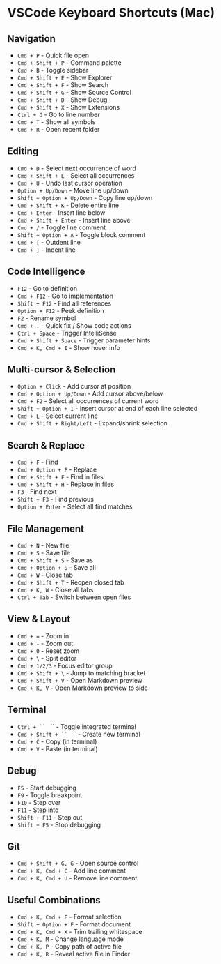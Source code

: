 # VSCode Keyboard Shortcuts (Mac)

## Navigation
- `Cmd + P` - Quick file open
- `Cmd + Shift + P` - Command palette
- `Cmd + B` - Toggle sidebar
- `Cmd + Shift + E` - Show Explorer
- `Cmd + Shift + F` - Show Search
- `Cmd + Shift + G` - Show Source Control
- `Cmd + Shift + D` - Show Debug
- `Cmd + Shift + X` - Show Extensions
- `Ctrl + G` - Go to line number
- `Cmd + T` - Show all symbols
- `Cmd + R` - Open recent folder

## Editing
- `Cmd + D` - Select next occurrence of word
- `Cmd + Shift + L` - Select all occurrences
- `Cmd + U` - Undo last cursor operation
- `Option + Up/Down` - Move line up/down
- `Shift + Option + Up/Down` - Copy line up/down
- `Cmd + Shift + K` - Delete entire line
- `Cmd + Enter` - Insert line below
- `Cmd + Shift + Enter` - Insert line above
- `Cmd + /` - Toggle line comment
- `Shift + Option + A` - Toggle block comment
- `Cmd + [` - Outdent line
- `Cmd + ]` - Indent line

## Code Intelligence
- `F12` - Go to definition
- `Cmd + F12` - Go to implementation
- `Shift + F12` - Find all references
- `Option + F12` - Peek definition
- `F2` - Rename symbol
- `Cmd + .` - Quick fix / Show code actions
- `Ctrl + Space` - Trigger IntelliSense
- `Cmd + Shift + Space` - Trigger parameter hints
- `Cmd + K, Cmd + I` - Show hover info

## Multi-cursor & Selection
- `Option + Click` - Add cursor at position
- `Cmd + Option + Up/Down` - Add cursor above/below
- `Cmd + F2` - Select all occurrences of current word
- `Shift + Option + I` - Insert cursor at end of each line selected
- `Cmd + L` - Select current line
- `Cmd + Shift + Right/Left` - Expand/shrink selection

## Search & Replace
- `Cmd + F` - Find
- `Cmd + Option + F` - Replace
- `Cmd + Shift + F` - Find in files
- `Cmd + Shift + H` - Replace in files
- `F3` - Find next
- `Shift + F3` - Find previous
- `Option + Enter` - Select all find matches

## File Management
- `Cmd + N` - New file
- `Cmd + S` - Save file
- `Cmd + Shift + S` - Save as
- `Cmd + Option + S` - Save all
- `Cmd + W` - Close tab
- `Cmd + Shift + T` - Reopen closed tab
- `Cmd + K, W` - Close all tabs
- `Ctrl + Tab` - Switch between open files

## View & Layout
- `Cmd + =` - Zoom in
- `Cmd + -` - Zoom out
- `Cmd + 0` - Reset zoom
- `Cmd + \` - Split editor
- `Cmd + 1/2/3` - Focus editor group
- `Cmd + Shift + \` - Jump to matching bracket
- `Cmd + Shift + V` - Open Markdown preview
- `Cmd + K, V` - Open Markdown preview to side

## Terminal
- `Ctrl + `` ` `` - Toggle integrated terminal
- `Cmd + Shift + `` ` `` - Create new terminal
- `Cmd + C` - Copy (in terminal)
- `Cmd + V` - Paste (in terminal)

## Debug
- `F5` - Start debugging
- `F9` - Toggle breakpoint
- `F10` - Step over
- `F11` - Step into
- `Shift + F11` - Step out
- `Shift + F5` - Stop debugging

## Git
- `Cmd + Shift + G, G` - Open source control
- `Cmd + K, Cmd + C` - Add line comment
- `Cmd + K, Cmd + U` - Remove line comment

## Useful Combinations
- `Cmd + K, Cmd + F` - Format selection
- `Shift + Option + F` - Format document
- `Cmd + K, Cmd + X` - Trim trailing whitespace
- `Cmd + K, M` - Change language mode
- `Cmd + K, P` - Copy path of active file
- `Cmd + K, R` - Reveal active file in Finder